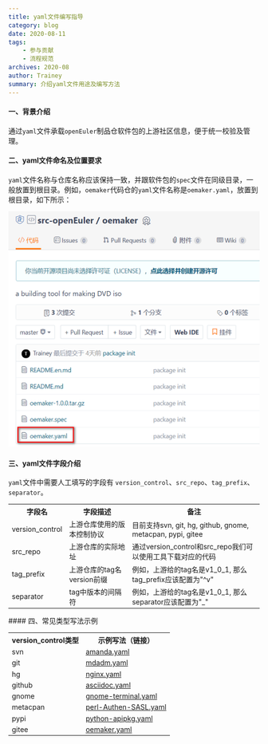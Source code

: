 ```yaml
---
title: yaml文件编写指导
category: blog 
date: 2020-08-11
tags:
    - 参与贡献
    - 流程规范
archives: 2020-08
author: Trainey
summary: 介绍yaml文件用途及编写方法
---
```


#### 一、背景介绍

通过`yaml`文件承载`openEuler`制品仓软件包的上游社区信息，便于统一校验及管理。

#### 二、yaml文件命名及位置要求

`yaml`文件名称与仓库名称应该保持一致，并跟软件包的`spec`文件在同级目录，一般放置到根目录。例如，`oemaker`代码仓的`yaml`文件名称是`oemaker.yaml`，放置到根目录，如下所示：

<img src="./imgs/oemaker_example.png">

#### 三、yaml文件字段介绍

`yaml`文件中需要人工填写的字段有 `version_control`、`src_repo`、`tag_prefix`、`separator`。

<table>
<tr>
<th>字段名</th>
<th>字段描述</th>
<th>备注</th>
</tr>
<tr>
<td>version_control</td>
<td>上游仓库使用的版本控制协议</td>
<td>目前支持svn, git, hg, github, gnome, metacpan, pypi, gitee</td>
</tr>
<tr>
<td>src_repo</td>
<td>上游仓库的实际地址</td>
<td>通过version_control和src_repo我们可以使用工具下载对应的代码</td>
</tr>
<tr>
<td>tag_prefix</td>
<td>上游仓库的tag名version前缀</td>
<td>例如，上游给的tag名是v1_0_1, 那么tag_prefix应该配置为"^v"</td>
</tr>
<tr>
<td>separator</td>
<td>tag中版本的间隔符</td>
<td>例如，上游给的tag名是v1_0_1, 那么separator应该配置为"_"</td>
</tr>
</table>
#### 四、常见类型写法示例

<table>
<tr>
<th>version_control类型</th>
<th>示例写法（链接）</th>
</tr>
<tr>
<td>svn</td>
<td><a href="https://gitee.com/src-openeuler/amanda/blob/master/amanda.yaml">amanda.yaml</a></td>
</tr>
<tr>
<td>git</td>
<td><a href="https://gitee.com/src-openeuler/mdadm/blob/master/mdadm.yaml">mdadm.yaml</a></td>
</tr>
<tr>
<td>hg</td>
<td><a href="https://gitee.com/openeuler/openEuler-Advisor/blob/master/upstream-info/nginx.yaml">nginx.yaml</a></td>
</tr>
<tr>
<td>github</td>
<td><a href="https://gitee.com/src-openeuler/asciidoc/blob/master/asciidoc.yaml">asciidoc.yaml</a></td>
</tr>
<tr>
<td>gnome</td>
<td><a href="https://gitee.com/src-openeuler/gnome-terminal/blob/master/gnome-terminal.yaml">gnome-terminal.yaml</a></td>
</tr>
<tr>
<td>metacpan</td>
<td><a href="https://gitee.com/src-openeuler/perl-Authen-SASL/blob/master/perl-Authen-SASL.yaml">perl-Authen-SASL.yaml</a></td>
</tr>
<tr>
<td>pypi</td>
<td><a href="https://gitee.com/src-openeuler/python-apipkg/blob/master/python-apipkg.yaml">python-apipkg.yaml</a></td>
</tr>
<tr>
<td>gitee</td>
<td><a href="https://gitee.com/src-openeuler/oemaker/blob/master/oemaker.yaml">oemaker.yaml</a></td>
</tr>
</table>